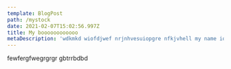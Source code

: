 ```yaml
---
template: BlogPost
path: /mystock
date: 2021-02-07T15:02:56.997Z
title: My boooooooooooo
metaDescription: 'wdkmkd wiofdjwef nrjnhvesuiopgre nfkjvhell my name ios wjdneoif;dsvc '
---
```

fewfergfwegrgrgr gbtrrbdbd
